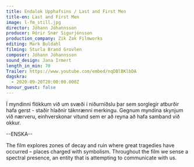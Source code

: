 ```yaml
---
title: Endalok Upphafsins / Last and First Men
title-en: Last and First Men
image: l-fm_still.jpg
director: Jóhann Jóhannsson
producer: Þórir Snær Sigurjónsson
production_company: Zik Zak Filmworks
editing: Mark Buldahl
filming: Sturla Brand Grovlen
composer: Jóhann Jóhannsson
sound_design: Jana Irmert
length_in_min: 70
Trailer: https://www.youtube.com/embed/nqDBlBKlbDA
dagskra:
  - 2020-09-20T20:00:00.000Z
honour_guest: false
---
```

Í myndinni flökkum við um svæði í niðurníðslu þar sem sorglegir atburðir hafa gerst - staðir hlaðnir táknrænni merkingu. Gegnum myndina skynjum við nærveru, einhverskonar vitund sem er að reyna að hafa samband við okkur.

\--ENSKA--

The film explores zones of decay and ruin where great tragedies have occurred – places charged with symbolism. Throughout the film we sense a spectral presence, an entity that is attempting to communicate with us.